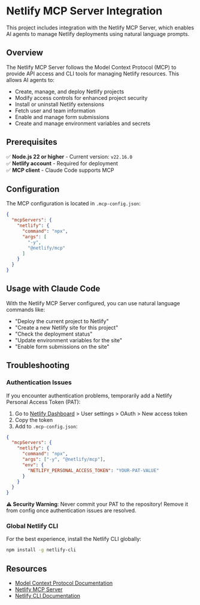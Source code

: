 # Netlify MCP Server Integration

This project includes integration with the Netlify MCP Server, which enables AI agents to manage Netlify deployments using natural language prompts.

## Overview

The Netlify MCP Server follows the Model Context Protocol (MCP) to provide API access and CLI tools for managing Netlify resources. This allows AI agents to:

- Create, manage, and deploy Netlify projects
- Modify access controls for enhanced project security
- Install or uninstall Netlify extensions
- Fetch user and team information
- Enable and manage form submissions
- Create and manage environment variables and secrets

## Prerequisites

✅ **Node.js 22 or higher** - Current version: `v22.16.0`  
✅ **Netlify account** - Required for deployment  
✅ **MCP client** - Claude Code supports MCP

## Configuration

The MCP configuration is located in `.mcp-config.json`:

```json
{
  "mcpServers": {
    "netlify": {
      "command": "npx",
      "args": [
        "-y",
        "@netlify/mcp"
      ]
    }
  }
}
```

## Usage with Claude Code

With the Netlify MCP Server configured, you can use natural language commands like:

- "Deploy the current project to Netlify"
- "Create a new Netlify site for this project"
- "Check the deployment status"
- "Update environment variables for the site"
- "Enable form submissions on the site"

## Troubleshooting

### Authentication Issues

If you encounter authentication problems, temporarily add a Netlify Personal Access Token (PAT):

1. Go to [Netlify Dashboard](https://app.netlify.com) > User settings > OAuth > New access token
2. Copy the token
3. Add to `.mcp-config.json`:

```json
{
  "mcpServers": {
    "netlify": {
      "command": "npx",
      "args": ["-y", "@netlify/mcp"],
      "env": {
        "NETLIFY_PERSONAL_ACCESS_TOKEN": "YOUR-PAT-VALUE"
      }
    }
  }
}
```

**⚠️ Security Warning**: Never commit your PAT to the repository! Remove it from config once authentication issues are resolved.

### Global Netlify CLI

For the best experience, install the Netlify CLI globally:

```bash
npm install -g netlify-cli
```

## Resources

- [Model Context Protocol Documentation](https://modelcontextprotocol.io)
- [Netlify MCP Server](https://www.npmjs.com/package/@netlify/mcp)
- [Netlify CLI Documentation](https://docs.netlify.com/cli/get-started/)